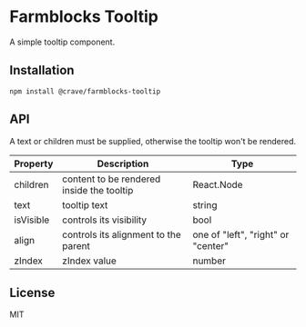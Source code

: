 # Farmblocks Tooltip

A simple tooltip component.

## Installation

```
npm install @crave/farmblocks-tooltip
```

## API

A text or children must be supplied, otherwise the tooltip won't be rendered.

| Property | Description | Type |
|----------|-------------|------|
| children | content to be rendered inside the tooltip | React.Node |
| text | tooltip text | string |
| isVisible | controls its visibility | bool |
| align | controls its alignment to the parent | one of "left", "right" or "center" |
| zIndex | zIndex value | number |

## License

MIT